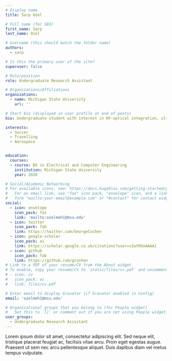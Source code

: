 ```yaml
---
# Display name
title: Sarp Ozel

# Full name (for SEO)
first_name: Sarp
last_name: Ozel

# Username (this should match the folder name)
authors:
  - sarp

# Is this the primary user of the site?
superuser: false

# Role/position
role: Undergraduate Research Assistant 

# Organizations/Affiliations
organizations:
  - name: Michigan State University
    url: ''

# Short bio (displayed in user profile at end of posts)
bio: Undergraduate student with interest in RF-optical integration, ultrafast and nonlinear optics, LIDAR systems, PICs and laser based instrumentation. Current work involves femtosecond pulse characterization, optical system design and experimentation with SDRs. 

interests:
  - Soccer
  - Travelling
  - Aerospace


education:
  courses:
  - course: BS in Electrical and Computer Engineering
    institution: Michigan State University
    year: 2026

# Social/Academic Networking
# For available icons, see: https://docs.hugoblox.com/getting-started/page-builder/#icons
#   For an email link, use "fas" icon pack, "envelope" icon, and a link in the
#   form "mailto:your-email@example.com" or "#contact" for contact widget.
social:
  - icon: envelope
    icon_pack: fas
    link: 'mailto:ozelmeh1@msu.edu' 
  - icon: twitter
    icon_pack: fab
    link: https://twitter.com/GeorgeCushen
  - icon: google-scholar
    icon_pack: ai
    link: https://scholar.google.co.uk/citations?user=sIwtMXoAAAAJ
  - icon: github
    icon_pack: fab
    link: https://github.com/gcushen
# Link to a PDF of your resume/CV from the About widget.
# To enable, copy your resume/CV to `static/files/cv.pdf` and uncomment the lines below.
# - icon: cv
#   icon_pack: ai
#   link: files/cv.pdf

# Enter email to display Gravatar (if Gravatar enabled in Config)
email: 'ozelmeh1@msu.edu'

# Organizational groups that you belong to (for People widget)
#   Set this to `[]` or comment out if you are not using People widget.
user_groups:
  - Undergraduate Research Assistant
---
```


Lorem ipsum dolor sit amet, consectetur adipiscing elit. Sed neque elit, tristique placerat feugiat ac, facilisis vitae arcu. Proin eget egestas augue. Praesent ut sem nec arcu pellentesque aliquet. Duis dapibus diam vel metus tempus vulputate.
